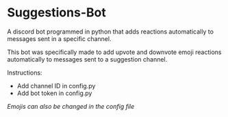 # Suggestions-Bot
A discord bot programmed in python that adds reactions automatically to messages sent in a specific channel.

This bot was specifically made to add upvote and downvote emoji reactions automatically to messages sent to a suggestion channel.

Instructions:
- Add channel ID in config.py
- Add bot token in config.py

*Emojis can also be changed in the config file*
